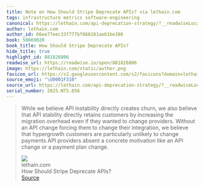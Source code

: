 ```yaml
---
title: Note on How Should Stripe Deprecate APIs? via lethain.com
tags: infrastructure metrics software-engineering
canonical: https://lethain.com/api-deprecation-strategy/?__readwiseLocation=
author: lethain.com
author_id: 66ee77eec33f777bf868181ae61be386
book: 50869020
book_title: How Should Stripe Deprecate APIs?
hide_title: true
highlight_id: 881826806
readwise_url: https://readwise.io/open/881826806
image: https://lethain.com/static/author.png
favicon_url: https://s2.googleusercontent.com/s2/favicons?domain=lethain.com
source_emoji: "\U0001F310"
source_url: https://lethain.com/api-deprecation-strategy/?__readwiseLocation=#:~:text=While%20we%20believe,payment%20plan%20change.
serial_number: 2025.NTS.056
---
```

> While we believe API instability directly creates churn, we also believe that API stability directly retains customers by increasing the migration overhead even if they wanted to change providers. Without an API change forcing them to change their integration, we believe that hypergrowth customers are particularly unlikely to change payments API providers absent a concrete motivation like an API change or a payment plan change.
> <div class="quoteback-footer"><div class="quoteback-avatar"><img class="mini-favicon" src="https://s2.googleusercontent.com/s2/favicons?domain=lethain.com"></div><div class="quoteback-metadata"><div class="metadata-inner"><span style="display:none">FROM:</span><div aria-label="lethain.com" class="quoteback-author"> lethain.com</div><div aria-label="How Should Stripe Deprecate APIs?" class="quoteback-title"> How Should Stripe Deprecate APIs?</div></div></div><div class="quoteback-backlink"><a target="_blank" aria-label="go to the full text of this quotation" rel="noopener" href="https://lethain.com/api-deprecation-strategy/?__readwiseLocation=#:~:text=While%20we%20believe,payment%20plan%20change." class="quoteback-arrow"> Source</a></div></div>